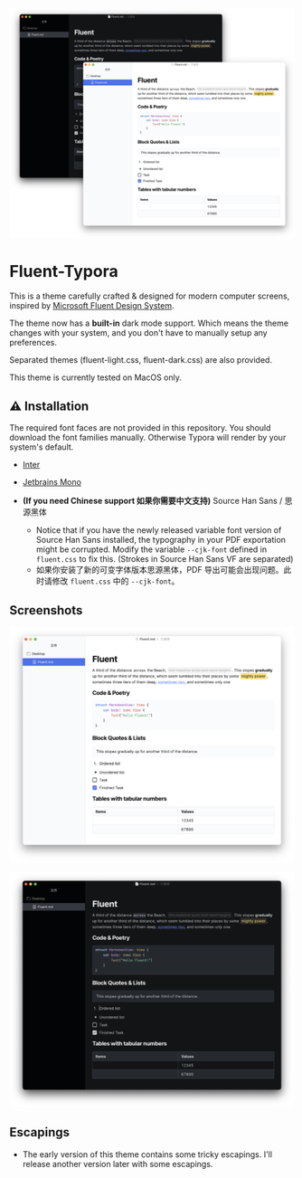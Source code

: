![fluent](/fluent/fluent.png)

# Fluent-Typora

This is a theme carefully crafted & designed for modern computer screens, inspired by [Microsoft Fluent Design System](https://developer.microsoft.com/en-us/fluentui#/).

The theme now has a **built-in** dark mode support. Which means the theme changes with your system, and you don't have to manually setup any preferences.

Separated themes (fluent-light.css, fluent-dark.css) are also provided.

This theme is currently tested on MacOS only.

## ⚠ Installation

The required font faces are not provided in this repository. You should download the font families manually. Otherwise Typora will render by your system's default.

- [Inter](https://github.com/rsms/inter/)
- [Jetbrains Mono](https://www.jetbrains.com/lp/mono/)

- **(If you need Chinese support 如果你需要中文支持)**  Source Han Sans / 思源黑体 
    - Notice that if you have the newly released variable font version of Source Han Sans installed, the typography in your PDF exportation might be corrupted. Modify the variable `--cjk-font` defined in `fluent.css` to fix this. (Strokes in Source Han Sans VF are separated) 
    - 如果你安装了新的可变字体版本思源黑体，PDF 导出可能会出现问题。此时请修改 `fluent.css` 中的 `--cjk-font`。

## Screenshots

![fluent light](/fluent/fluent-light.png)

![fluent dark](/fluent/fluent-dark.png)

## Escapings

- The early version of this theme contains some tricky escapings. I'll release another version later with some escapings.

